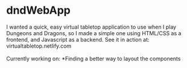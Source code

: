 # dndWebApp
I wanted a quick, easy virtual tabletop application to use when I play Dungeons and Dragons, so I made a simple one using HTML/CSS as a frontend, and Javascript as a backend. See it in action at: virtualtabletop.netlify.com
<br><br>
Currently working on: *Finding a better way to layout the components
